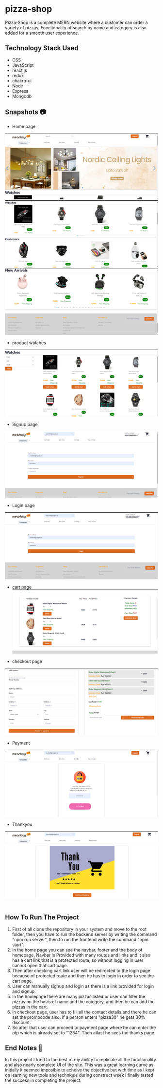 # pizza-shop
Pizza-Shop is a complete MERN website where a customer can order a variety of pizzas. Functionality of search by name and category is also added for a smooth user experience.



## Technology Stack Used

- CSS
- JavaScript
- react js
- redux 
- chakra-ui
- Node
- Express
- Mongodb

## Snapshots 📷
- Home page

![signup](https://github.com/abhi72181/meanbuy_clone/blob/main/public/images/Screenshot%20(754).png?raw=true)
<br />
![signup](https://github.com/abhi72181/meanbuy_clone/blob/main/public/images/Screenshot%20(756).png?raw=true)
<br />
![signup](https://github.com/abhi72181/meanbuy_clone/blob/main/public/images/Screenshot%20(758).png?raw=true)
<br />



- product watches


![linkAccount](https://github.com/abhi72181/meanbuy_clone/blob/main/public/images/watch.png?raw=true)
<!-- https://github.com/abhi72181/meanbuy_clone/blob/main/public/images/watch.png?raw=true -->


- Signup page

![indianWearmen1](https://github.com/abhi72181/meanbuy_clone/blob/main/public/images/signup.png?raw=true)

- Login page

![indianWearmen1](https://github.com/abhi72181/meanbuy_clone/blob/main/public/images/login.png?raw=true)

- cart page 
![indianwearmen2](https://github.com/abhi72181/meanbuy_clone/blob/main/public/images/cartpage.png?raw=true)

- checkout page

![cart1](https://github.com/abhi72181/meanbuy_clone/blob/main/public/images/checkout.png?raw=true)


- Payment 

![cart1](https://github.com/abhi72181/meanbuy_clone/blob/main/public/images/payment.png?raw=true)

- Thankyou

![cart1](https://github.com/abhi72181/meanbuy_clone/blob/main/public/images/thanks.png?raw=true)
<br/> <br/> 






## How To Run The Project
1. First of all clone the repository in your system and move to the root folder, then you have to run the backend server by writing the command "npm run server", then to run the frontend write the command "npm start".
2. In the home page  you can see the navbar, footer and the body of homepage, Navbar is Provided with many routes and links and it also has a cart link that is a protected route, so without logging in user cannot open that cart page.
3. Then after checking cart link user will be redirected to the login page because of protected route and then he has to login in order to see the cart page.
4. User can manually signup and login as there is a link provided for login and signup.
5. In the homepage there are many pizzas listed or  user can filter the pizzas on the basis of name and the category, and then he can add the pizzas in the cart.
6. In checkout page, user has to fill all the contact details and there he can set the promocode also. If a person enters "pizza30" he gets 30% discount.
7. So after that user can proceed to payment page where he can enter the otp which is already set to "1234". Then atlast he sees the thanks page.

## End Notes 🧾
In this project I tried to the best of my ability to replicate all the functionality and also nearly complete UI of the site. This was a great learning curve as initially it seemed imposible to acheive the objective but with time as I kept on learning new tools and technique during construct week I finally tasted the success in completing the project.


